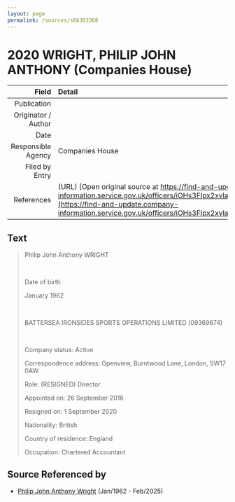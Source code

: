 ```yaml
---
layout: page
permalink: /sources/s66303368
---
```


# 2020 WRIGHT, PHILIP JOHN ANTHONY (Companies House)

Field | Detail
---:|:---
Publication | 
Originator / Author | 
Date | 
Responsible Agency | Companies House
Filed by Entry | 
References | (URL) [Open original source at https://find-and-update.company-information.service.gov.uk/officers/iOHs3FIpx2xvlaqPLwc1o2Ab7UI/appointments](https://find-and-update.company-information.service.gov.uk/officers/iOHs3FIpx2xvlaqPLwc1o2Ab7UI/appointments)

## Text

> Philip John Anthony WRIGHT
>
> <br/>
>
> Date of birth
>
> January 1962
>
> <br/>
>
> BATTERSEA IRONSIDES SPORTS OPERATIONS LIMITED (09369674)
>
> <br/>
>
> Company status: Active
>
> Correspondence address: Openview, Burntwood Lane, London, SW17 0AW
>
> Role: (RESIGNED) Director
>
> Appointed on: 26 September 2016
>
> Resigned on: 1 September 2020
>
> Nationality: British
>
> Country of residence: England
>
> Occupation: Chartered Accountant
>

## Source Referenced by

* [Philip John Anthony Wright](../people/@66352546@-philip-john-anthony-wright-b1962-1-d2025-2.md) (Jan/1962 - Feb/2025)
